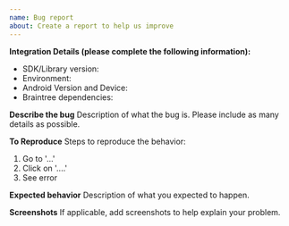 ```yaml
---
name: Bug report
about: Create a report to help us improve
---
```


**Integration Details (please complete the following information):**

* SDK/Library version: <!-- Example: 4.18.0 -->
* Environment: <!-- Is this issue in Sandbox or Production? -->
* Android Version and Device: <!-- Example: Motorola Droid Razr Maxx with Android 4.4.2, Samsung S7 with Android 6.0 -->
* Braintree dependencies:
<!-- Examples -->
<!--  - com.braintreepayments.api:braintree:x.y.z -->
<!--  - compile 'com.braintreepayments.api:data-collector:2.+' -->
<!--  - com.braintreepayments.api:visa-checkout:x.y.z-SNAPSHOT -->
<!--  - com.braintreepayments.api:drop-in:x.y.z -->

<!-- NOTE if you are creating an issue related to Drop-in, consider creating the issue in the Drop-in repository (https://github.com/braintree/braintree-android-drop-in/issues) -->

**Describe the bug**
Description of what the bug is. Please include as many details as possible.

**To Reproduce**
Steps to reproduce the behavior:
1. Go to '...'
2. Click on '....'
3. See error

**Expected behavior**
Description of what you expected to happen.

**Screenshots**
If applicable, add screenshots to help explain your problem.
<!-- Do not reveal sensitive data. ex: credit card numbers & customer credentials -->

<!-- NOTE: Please do not open an issue for translation requests for new languages. We support the same languages that are supported by PayPal, and have a dedicated localization team to provide translations.
If there is an error in a specific translation, you may open an issue here and we will escalate it to our localization team. -->

